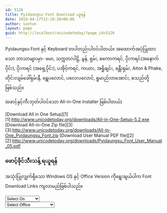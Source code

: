 ```yaml
---
id: 5126
title: Pyidaungsu Font Download ယူရန်
date: 2019-04-17T22:18:20+00:00
author: suntun
layout: page
guid: http://localhost/unicodetoday/?page_id=5126
---
```

Pyidaungsu Font နှင့် Keyboard တပါတည်းပါဝင်ပါတယ်။ အထောက်အပံ့ပြုထားသော ဘာသာများမှာ- ဗမာ, သက္ကတ/ပါဠိ, မွန်, ရှမ်း, စကောကရင်, ပိုးကရင်(အနောက်ပိုင်း), ပိုးကရင် (အရှေ့ပိုင်း), ပအိုဝ့်ကရင်, ကယား, အရှိုချင်း, ခန္တီးရှမ်း, Aiton & Phake, တိုင်းလျမ်ခေါ်ရှမ်းနီ, ရွှေပလောင်, ပလေးပလောင်, ရူမာည်းတအောင်း, စသည်တို့ဖြစ်သည်။

(ဖောင့်နှင့်ကီးဘုတ်ပါဝင်သော All-in-One Installer ဖြစ်ပါတယ်)

[Download All in One Setup][1]
[1]:http://www.unicodetoday.org/downloads/All-in-One-Setup-5.2.exe
[Download All-in-One Zip file][3]
[3]:http://www.unicodetoday.org/downloads/All-in-One_Pyidaungsu_Font.zip
[Download User Manual PDF file][2]
[2]:http://www.unicodetoday.org/downloads/Pyidaungsu_Font_User_Manual_05.pdf


### ဖောင့်ဖိုင်သီးသန့် ရယူရန်

အသုံးပြုလျှက်ရှိသော Windows OS နှင့် Office Version ကိုရွေးချယ်ပါက Font Download Links ကျလာမည်ဖြစ်ပါသည်။

<div class="row">
  <div class="col-sm-3">
    <select id="opts1" class="form-control" onchange="showForm()"> <option value="0">Select Os</option> <option value="1">Windows 7</option> <option value="2">Windows 8, 10</option> <option value="3">Mac OSX</option> </select>
  </div>
  
  <div class="col-sm-3">
    <select id="opts2" class="form-control" onchange="showForm()"> <option value="0">Select Office</option> <option value="1">Office 2010 and older</option> <option value="2">Office 2013 and Above</option> </select>
  </div>
</div>

<div style="height: 100px;">
  <div id="f1" style="display: none; padding: 10px;">
    <div class="row">
      <div class="col-sm-4">
        1. <a href="http://www.unicodetoday.org/downloads/Pyidaungsu-1.8.3_Regular.ttf">Pyidaungsu-1.8.3_Regular.ttf ဖောင့်</a>
      </div>
      
      <div class="col-sm-3">
        <a href="http://www.unicodetoday.org/downloads/Pyidaungsu-1.8.3_Regular.ttf">Download</a>
      </div>
    </div>
    
    <div class="row">
      <div class="col-sm-4">
        2. <a href="http://www.unicodetoday.org/downloads/Pyidaungsu-1.8.3_Bold.ttf">Pyidaungsu-1.8.3_Bold.ttf ဖောင့်</a>
      </div>
      
      <div class="col-sm-3">
        <a href="http://www.unicodetoday.org/downloads/Pyidaungsu-1.8.3_Bold.ttf">Download</a>
      </div>
    </div>
    
    <div class="row">
      <div class="col-sm-4">
        3. <a href="http://www.unicodetoday.org/downloads/Pyidaungsu-1.8.3_Numbers.ttf">Pyidaungsu-1.8.3_Numbers.ttf ဖောင့်</a>
      </div>
      
      <div class="col-sm-3">
        <a href="http://www.unicodetoday.org/downloads/Pyidaungsu-1.8.3_Numbers.ttf">Download</a>
      </div>
    </div>
  </div>
  
  <div id="f2" style="display: none; padding: 10px;">
    <div class="row">
      <div class="col-sm-4">
        1. <a href="http://www.unicodetoday.org/downloads/Pyidaungsu-2.5.3_Regular.ttf">Pyidaungsu-2.5.3_Regular.ttf ဖောင့်</a>
      </div>
      
      <div class="col-sm-3">
        <a href="http://www.unicodetoday.org/downloads/Pyidaungsu-2.5.3_Regular.ttf">Download</a>
      </div>
    </div>
    
    <div class="row">
      <div class="col-sm-4">
        2. <a href="http://www.unicodetoday.org/downloads/Pyidaungsu-2.5.3_Bold.ttf">Pyidaungsu-2.5.3_Bold.ttf ဖောင့်</a>
      </div>
      
      <div class="col-sm-3">
        <a href="http://www.unicodetoday.org/downloads/Pyidaungsu-2.5.3_Bold.ttf">Download</a>
      </div>
    </div>
    
    <div class="row">
      <div class="col-sm-4">
        3. <a href="http://www.unicodetoday.org/downloads/Pyidaungsu-2.5.3_Numbers.ttf">Pyidaungsu-2.5.3_Numbers.ttf ဖောင့်</a>
      </div>
      
      <div class="col-sm-3">
        <a href="http://www.unicodetoday.org/downloads/Pyidaungsu-2.5.3_Numbers.ttf">Download</a>
      </div>
    </div>
    
    <div class="row">
      <div class="col col-sm-4">
        4. <a href="http://www.unicodetoday.org/downloads/Myanmar3-2018.ttf">Myanmar3-2018.ttf ဖောင့်</a>
      </div>
      
      <div class="col-6 col-sm-3">
        <a href="http://www.unicodetoday.org/downloads/Myanmar3-2018.ttf">Download</a>
      </div>
    </div>
  </div>
</div>

ရွေးချယ်ရမည့် Version များကိုမသိရှိပါက Installer Setup File ကိုရယူနိုင်ပါသည်။

<div class="wp-block-buttons aligncenter">
  <div class="wp-block-button is-style-fill">
    <a class="wp-block-button__link has-vivid-cyan-blue-background-color has-background" href="http://www.unicodetoday.org/downloads/Pyidaugsu-Font-Setup-5.2.exe">Download Font Only Setup</a>
  </div>
</div>

### Adobe CS3, 4, 5, 6

<div style="text-indent: 2em;">
  <div class="row" style="font-size: 16px;">
    <div class="col col-md-6">
      1. <a href="http://www.unicodetoday.org/downloads/Pyidaungsu-Book-1.8.3_Regular.ttf">Pyidaungsu-Book-1.8.3_Regular.ttf ဖောင့်</a>
    </div>
    
    <div class="col-6 col-md-4">
      <a href="http://www.unicodetoday.org/downloads/Pyidaungsu-Book-1.8.3_Regular.ttf">Download</a>
    </div>
  </div>
  
  <div class="row" style="font-size: 16px;">
    <div class="col col-md-6">
      2. <a href="http://www.unicodetoday.org/downloads/Pyidaungsu-Book-1.8.3_Bold.ttf">Pyidaungsu-Book-1.8.3_Bold ဖောင့်</a>
    </div>
    
    <div class="col-6 col-md-4">
      <a href="http://www.unicodetoday.org/downloads/Pyidaungsu-Book-1.8.3_Bold.ttf">Download</a>
    </div>
  </div>
</div>

<p class="has-text-align-center">
  <a href="http://localhost/wordpress/?p=2937" target="_blank" rel="noreferrer noopener">ဖောင့်ထည့်သွင်းနည်းကြည့်ရန် </a>
</p>

### iPhone, iPad အတွက် ဖောင့်ပရိုဖိုင်

<div style="text-indent: 2em;">
  <div class="row" style="font-size: 16px;">
    <div class="col col-md-6">
      1. <a href="http://localhost/unicodetoday/downloads/Pyidaungsu-2.4.mobileconfig">Pyidaungsu-2.4.mobileconfig</a>
    </div>
    
    <div class="col-6 col-md-4">
      <a href="http://localhost/unicodetoday/downloads/Pyidaungsu-2.4.mobileconfig">Download</a>
    </div>
    
    <div class="col col-md-6">
      2. <a href="http://localhost/unicodetoday/downloads/Pyidaungsu-1.3.mobileconfig">Pyidaungsu-1.3.mobileconfig (iOS 9နှင့်အောက်)</a>
    </div>
    
    <div class="col-6 col-md-4">
      <a href="http://localhost/unicodetoday/downloads/Pyidaungsu-1.3.mobileconfig">Download</a>
    </div>
    
    <div class="col col-md-6">
      3. <a href="http://localhost/unicodetoday/downloads/ZawDecode-2.1.mobileconfig">ZawDecode-2.1.mobileconfig</a>
    </div>
    
    <div class="col-6 col-md-4">
      <a href="http://localhost/unicodetoday/downloads/ZawDecode-2.1.mobileconfig">Download</a>
    </div>
  </div>
</div>

<p class="has-text-align-center">
  iPhone, iPad Safari Browser ကိုသုံး၍ ဒေါင်းပါ
</p>

License

Pyidaungsu is licensed according to the terms of the&nbsp;[SIL Open Font License](http://scripts.sil.org/OFL).

<div class="wp-block-group">
  <div class="wp-block-group__inner-container">
  </div>
</div>